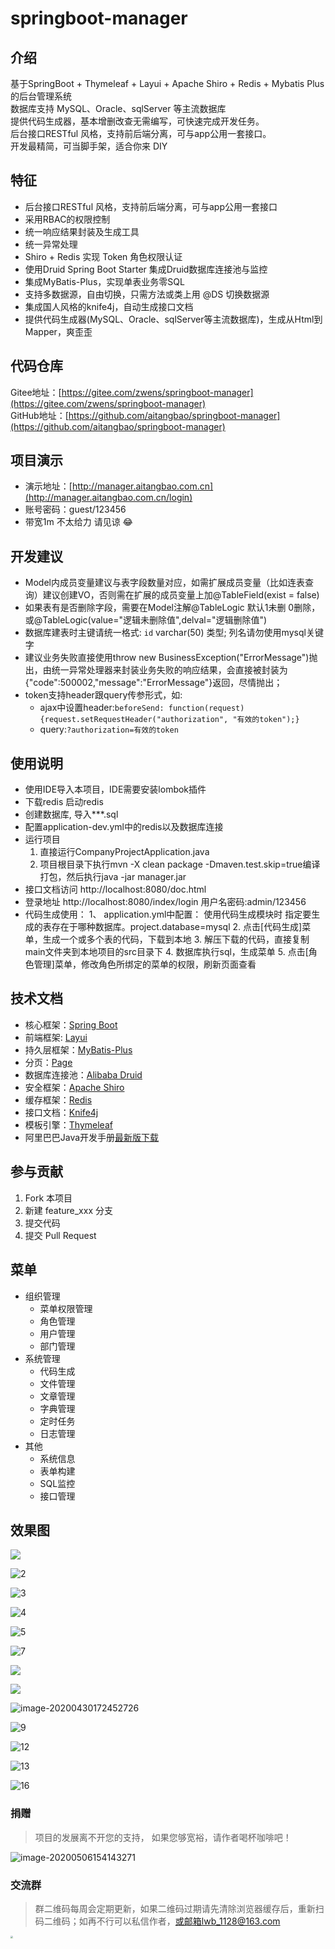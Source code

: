 # springboot-manager

## 介绍
基于SpringBoot + Thymeleaf + Layui + Apache Shiro + Redis + Mybatis Plus 的后台管理系统    
数据库支持 MySQL、Oracle、sqlServer 等主流数据库  
提供代码生成器，基本增删改查无需编写，可快速完成开发任务。  
后台接口RESTful 风格，支持前后端分离，可与app公用一套接口。  
开发最精简，可当脚手架，适合你来 DIY

## 特征
- 后台接口RESTful 风格，支持前后端分离，可与app公用一套接口
- 采用RBAC的权限控制
- 统一响应结果封装及生成工具
- 统一异常处理
- Shiro + Redis 实现 Token 角色权限认证
- 使用Druid Spring Boot Starter 集成Druid数据库连接池与监控
- 集成MyBatis-Plus，实现单表业务零SQL
- 支持多数据源，自由切换，只需方法或类上用 @DS 切换数据源
- 集成国人风格的knife4j，自动生成接口文档
- 提供代码生成器(MySQL、Oracle、sqlServer等主流数据库)，生成从Html到Mapper，爽歪歪  

## 代码仓库
Gitee地址：[https://gitee.com/zwens/springboot-manager](https://gitee.com/zwens/springboot-manager)   
GitHub地址：[https://github.com/aitangbao/springboot-manager](https://github.com/aitangbao/springboot-manager) 

## 项目演示
- 演示地址：[http://manager.aitangbao.com.cn](http://manager.aitangbao.com.cn/login) 
- 账号密码：guest/123456
- 带宽1m 不太给力 请见谅 :joy:

## 开发建议
- Model内成员变量建议与表字段数量对应，如需扩展成员变量（比如连表查询）建议创建VO，否则需在扩展的成员变量上加@TableField(exist = false)
- 如果表有是否删除字段，需要在Model注解@TableLogic 默认1未删 0删除， 或@TableLogic(value="逻辑未删除值",delval="逻辑删除值")   
- 数据库建表时主键请统一格式: `id` varchar(50) 类型; 列名请勿使用mysql关键字
- 建议业务失败直接使用throw new BusinessException("ErrorMessage")抛出，由统一异常处理器来封装业务失败的响应结果，会直接被封装为{"code":500002,"message":"ErrorMessage"}返回，尽情抛出；
- token支持header跟query传参形式，如:
    - ajax中设置header:```beforeSend: function(request) {request.setRequestHeader("authorization", "有效的token");}```
    - query:```?authorization=有效的token ```

## 使用说明
- 使用IDE导入本项目，IDE需要安装lombok插件
- 下载redis 启动redis
- 创建数据库, 导入***.sql
- 配置application-dev.yml中的redis以及数据库连接
- 运行项目
   	1. 直接运行CompanyProjectApplication.java
	2. 项目根目录下执行mvn -X clean package -Dmaven.test.skip=true编译打包，然后执行java -jar manager.jar
- 接口文档访问 http://localhost:8080/doc.html
- 登录地址 http://localhost:8080/index/login 用户名密码:admin/123456
- 代码生成使用：
   1、 application.yml中配置： 使用代码生成模块时 指定要生成的表存在于哪种数据库。project.database=mysql
	2. 点击[代码生成]菜单，生成一个或多个表的代码，下载到本地
	3. 解压下载的代码，直接复制main文件夹到本地项目的src目录下
	4. 数据库执行sql，生成菜单
	5. 点击[角色管理]菜单，修改角色所绑定的菜单的权限，刷新页面查看
	
## 技术文档
* 核心框架：[Spring Boot](https://spring.io/projects/spring-boot)
* 前端框架: [Layui](https://www.layui.com/)
* 持久层框架：[MyBatis-Plus](https://mybatis.plus)
* 分页：[Page](https://mybatis.plus/guide/page.html)
* 数据库连接池：[Alibaba Druid](https://github.com/alibaba/druid/)
* 安全框架：[Apache Shiro](http://shiro.apache.org/)
* 缓存框架：[Redis](https://redis.io/)
* 接口文档：[Knife4j](https://doc.xiaominfo.com/)
* 模板引擎：[Thymeleaf](https://www.thymeleaf.org/)
* 阿里巴巴Java开发手册[最新版下载](https://github.com/alibaba/p3c)

## 参与贡献
1. Fork 本项目
2. 新建 feature_xxx 分支
3. 提交代码
4. 提交 Pull Request

## 菜单
- 组织管理
	- 菜单权限管理
	- 角色管理
	- 用户管理
	- 部门管理
- 系统管理
	- 代码生成
	- 文件管理
	- 文章管理
	- 字典管理
	- 定时任务
	- 日志管理
- 其他
	- 系统信息
	- 表单构建
	- SQL监控
	- 接口管理
	
## **效果图**

![](http://tuchuang.aitangbao.com.cn/20200703175603.png)

![2](https://images.gitee.com/uploads/images/2020/0521/110629_7526055a_997722.png)

![3](https://images.gitee.com/uploads/images/2020/0521/110629_59b62d18_997722.png)

![4](https://images.gitee.com/uploads/images/2020/0521/110629_4f2a354d_997722.png)

![5](https://images.gitee.com/uploads/images/2020/0521/110630_a38ee132_997722.png)

![7](https://images.gitee.com/uploads/images/2020/0521/110629_edd63da6_997722.png)

![](http://tuchuang.aitangbao.com.cn/20200527110224.png)

![](http://tuchuang.aitangbao.com.cn/20200703175432.png)

![image-20200430172452726](https://images.gitee.com/uploads/images/2020/0521/110630_1eae800b_997722.png)

![9](https://images.gitee.com/uploads/images/2020/0521/110630_ab5c75a2_997722.png)

![12](https://images.gitee.com/uploads/images/2020/0521/110630_8e6fe6f2_997722.png)

![13](https://images.gitee.com/uploads/images/2020/0521/110630_bcf841b9_997722.png)

![16](https://images.gitee.com/uploads/images/2020/0521/110630_4f083ac7_997722.png)

### 捐赠
> 项目的发展离不开您的支持， 如果您够宽裕，请作者喝杯咖啡吧！

![image-20200506154143271](https://images.gitee.com/uploads/images/2020/0521/110630_6be55411_997722.png)

### 交流群
> 群二维码每周会定期更新，如果二维码过期请先清除浏览器缓存后，重新扫码二维码；如再不行可以私信作者，或邮箱lwb_1128@163.com
<img width="300px" height="400px" src="http://tuchuang.aitangbao.com.cn/20200706092217.jpg" alt="" style="zoom:25%;" />